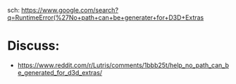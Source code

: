 sch: https://www.google.com/search?q=RuntimeError(%27No+path+can+be+generater+for+D3D+Extras

# Discuss:
- https://www.reddit.com/r/Lutris/comments/1bbb25t/help_no_path_can_be_generated_for_d3d_extras/
